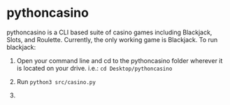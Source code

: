 # pythoncasino

pythoncasino is a CLI based suite of casino games including Blackjack, Slots, and Roulette.
Currently, the only working game is Blackjack. To run blackjack:

1. Open your command line and cd to the pythoncasino folder wherever it is located on your drive. 
i.e.: `cd Desktop/pythoncasino`

2. Run `python3 src/casino.py`

3. 
